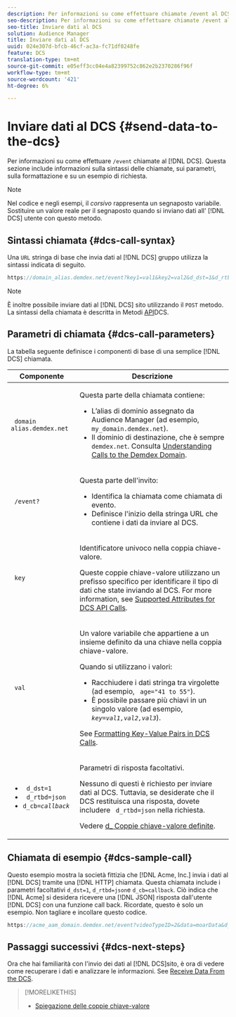 ```yaml
---
description: Per informazioni su come effettuare chiamate /event al DCS, fate clic qui. Questa sezione include informazioni sulla sintassi delle chiamate, sui parametri, sulla formattazione e su un esempio di richiesta.
seo-description: Per informazioni su come effettuare chiamate /event al DCS, fate clic qui. Questa sezione include informazioni sulla sintassi delle chiamate, sui parametri, sulla formattazione e su un esempio di richiesta.
seo-title: Inviare dati al DCS
solution: Audience Manager
title: Inviare dati al DCS
uuid: 024e307d-bfcb-46cf-ac3a-fc71df0248fe
feature: DCS
translation-type: tm+mt
source-git-commit: e05eff3cc04e4a82399752c862e2b2370286f96f
workflow-type: tm+mt
source-wordcount: '421'
ht-degree: 6%

---
```



# Inviare dati al DCS {#send-data-to-the-dcs}

Per informazioni su come effettuare `/event` chiamate al [!DNL DCS]. Questa sezione include informazioni sulla sintassi delle chiamate, sui parametri, sulla formattazione e su un esempio di richiesta.

>[!NOTE]
>
>Nel codice e negli esempi, il *corsivo* rappresenta un segnaposto variabile. Sostituire un valore reale per il segnaposto quando si inviano dati all&#39; [!DNL DCS] utente con questo metodo.

## Sintassi chiamata {#dcs-call-syntax}

Una `URL` stringa di base che invia dati al [!DNL DCS] gruppo utilizza la sintassi indicata di seguito.

```js
https://domain_alias.demdex.net/event?key1=val1&key2=val2&d_dst=1&d_rtbd=json&d_cb=callback
```

>[!NOTE]
>
>È inoltre possibile inviare dati al [!DNL DCS] sito utilizzando il `POST` metodo. La sintassi della chiamata è descritta in Metodi [API](../../../api/dcs-intro/dcs-api-reference/dcs-api-methods.md)DCS.

## Parametri di chiamata {#dcs-call-parameters}

La tabella seguente definisce i componenti di base di una semplice [!DNL DCS] chiamata.

<table id="table_5F6A5B324EB848168543386516FBF384"> 
 <thead> 
  <tr> 
   <th colname="col1" class="entry"> Componente </th> 
   <th colname="col2" class="entry"> Descrizione </th> 
  </tr> 
 </thead>
 <tbody> 
  <tr> 
   <td colname="col1"> <p> <code> domain alias.demdex.net</code> </p> </td> 
   <td colname="col2"> <p>Questa parte della chiamata contiene: </p> <p> 
     <ul id="ul_3EDA9C7BA6794D06BCB07A75A9BD2372"> 
      <li id="li_74624CA78D6F4536A8164AE1FA1DECB9">L’alias di dominio assegnato da <span class="keyword"> Audience Manager</span> (ad esempio, <code> my_domain.demdex.net</code>). </li> 
      <li id="li_08ABE91CA247403AA480B3FB4BEF83BA">Il dominio di destinazione, che è sempre <code> demdex.net</code>. Consulta <a href="../../../reference/demdex-calls.md">Understanding Calls to the Demdex Domain</a>. </li> 
     </ul> </p> </td> 
  </tr> 
  <tr> 
   <td colname="col1"> <p> <code> /event?</code> </p> </td> 
   <td colname="col2"> <p>Questa parte dell'invito: </p> <p> 
     <ul id="ul_6332444A305A4F12A7CBE471CA508516"> 
      <li id="li_1C5C111B2B0E4621B3FC0C20D6516041">Identifica la chiamata come chiamata di evento. </li> 
      <li id="li_DBCE9B1C70604A629ECD7AC0A9052198">Definisce l'inizio della stringa URL che contiene i dati da inviare al <span class="wintitle"> DCS</span>. </li> 
     </ul> </p> </td> 
  </tr> 
  <tr> 
   <td colname="col1"> <p> <code> key</code> </p> </td> 
   <td colname="col2"> <p>Identificatore univoco nella coppia chiave-valore. </p> <p>Queste coppie chiave-valore utilizzano un prefisso specifico per identificare il tipo di dati che state inviando al <span class="wintitle"> DCS</span>. For more information, see <a href="../../../api/dcs-intro/dcs-api-reference/dcs-keys.md"> Supported Attributes for DCS API Calls</a>. </p> </td> 
  </tr> 
  <tr> 
   <td colname="col1"> <p> <code> val</code> </p> </td> 
   <td colname="col2"> <p>Un valore variabile che appartiene a un insieme definito da una chiave nella coppia chiave-valore. </p> <p>Quando si utilizzano i valori: </p> <p> 
     <ul id="ul_624DC78759F74AD8920220058E54E083"> 
      <li id="li_091E5B4820EC4A93B775433E428E74AB">Racchiudere i dati stringa tra virgolette (ad esempio, <code> age="41 to 55"</code>). </li> 
      <li id="li_C558E3BA6EE34413BBBB962D4CD0D10E">È possibile passare più chiavi in un singolo valore (ad esempio, <i><code>key</i>=<i>val1,val2,val3</i></code></i>). </li> 
     </ul> </p> <p>See <a href="../../../api/dcs-intro/dcs-api-reference/dcs-key-format.md"> Formatting Key-Value Pairs in DCS Calls</a>. </p> </td>
  </tr> 
  <tr> 
   <td colname="col1"> <p> 
     <ul id="ul_36E2C1A0538D4D2C94DFC1335720A524"> 
      <li id="li_8902EED431CE4F0189A94868FA52DB1F"> <code> d_dst=1</code> </li> 
      <li id="li_4B6B29499D444E31808DE0A9AA0442D0"> <code> d_rtbd=json</code> </li> 
      <li id="li_3430CD0438604B83BE6437E6EC480816"> <code>d_cb=<i>callback</i></code> </li>
     </ul> </p> </td> 
   <td colname="col2"> <p>Parametri di risposta facoltativi. </p> <p> Nessuno di questi è richiesto per inviare dati al <span class="wintitle"> DCS</span>. Tuttavia, se desiderate che il <span class="wintitle"> DCS</span> restituisca una risposta, dovete includere <code> d_rtbd=json</code> nella richiesta. </p> <p>Vedere <a href="../../../api/dcs-intro/dcs-api-reference/dcs-keys.md#d-attributes"> d_ Coppie chiave-valore definite</a>. </p> </td> 
  </tr>
 </tbody>
</table>

## Chiamata di esempio {#dcs-sample-call}

Questo esempio mostra la società fittizia che [!DNL Acme, Inc.] invia i dati al [!DNL DCS] tramite una [!DNL HTTP] chiamata. Questa chiamata include i parametri facoltativi `d_dst=1`, `d_rtbd=json`e `d_cb=callback`. Ciò indica che [!DNL Acme] si desidera ricevere una [!DNL JSON] risposta dall&#39;utente [!DNL DCS] con una funzione call back. Ricordate, questo è solo un esempio. Non tagliare e incollare questo codice.

```js
https://acme_aam_domain.demdex.net/event?videoTypeID=2&data=moarData&d_dst=1&d_rtbd=json&d_cb=acme_callback
```

## Passaggi successivi {#dcs-next-steps}

Ora che hai familiarità con l&#39;invio dei dati al [!DNL DCS]sito, è ora di vedere come recuperare i dati e analizzare le informazioni. See [Receive Data From the DCS](../../../api/dcs-intro/dcs-event-calls/dcs-url-receive.md).

>[!MORELIKETHIS]
>
>* [Spiegazione delle coppie chiave-valore](../../../reference/key-value-pairs-explained.md)

